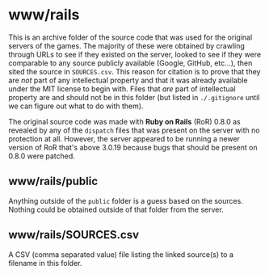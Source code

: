 # www/rails
This is an archive folder of the source code that was used for the original servers of the games. The majority of these were obtained by crawling through URLs to see if they existed on the server, looked to see if they were comparable to any source publicly available (Google, GitHub, etc…), then sited the source in `SOURCES.csv`. This reason for citation is to prove that they are *not* part of any intellectual property and that it was already available under the MIT license to begin with. Files that *are* part of intellectual property are and should not be in this folder (but listed in `./.gitignore` until we can figure out what to do with them).

The original source code was made with **Ruby on Rails** (RoR) 0.8.0 as revealed by any of the `dispatch` files that was present on the server with no protection at all. However, the server appeared to be running a newer version of RoR that's above 3.0.19 because bugs that should be present on 0.8.0 were patched. 

## www/rails/public
Anything outside of the `public` folder is a guess based on the sources. Nothing could be obtained outside of that folder from the server.

## www/rails/SOURCES.csv
A CSV (comma separated value) file listing the linked source(s) to a filename in this folder.
